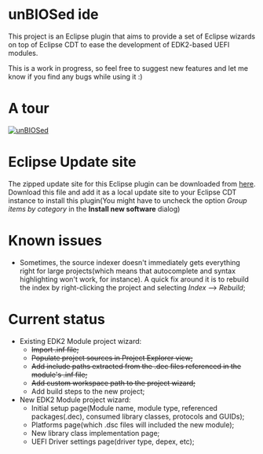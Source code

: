 # unBIOSed ide
This project is an Eclipse plugin that aims to provide a set of Eclipse wizards on top of Eclipse CDT to ease the development of EDK2-based UEFI modules.

This is a work in progress, so feel free to suggest new features and let me know if you find any bugs while using it :)

# A tour

[![unBIOSed](http://img.youtube.com/vi/ELqV1xDdPkw/0.jpg)](https://www.youtube.com/watch?v=ELqV1xDdPkw)

# Eclipse Update site
 The zipped update site for this Eclipse plugin can be downloaded from [here](https://dl.dropboxusercontent.com/u/4482867/edk2tools_update_site.zip).
 Download this file and add it as a local update site to your Eclipse CDT instance
 to install this plugin(You might have to uncheck the option *Group items by category* in the **Install new software** dialog)
 
# Known issues
   - Sometimes, the source indexer doesn't immediately gets everything right for large projects(which means that autocomplete and syntax highlighting won't work, for instance). A quick fix around it is to rebuild the index by right-clicking the project and selecting *Index* --> *Rebuild*;

# Current status
  - Existing EDK2 Module project wizard:
    - ~~Import .inf file;~~
    - ~~Populate project sources in Project Explorer view;~~
    - ~~Add include paths extracted from the .dec files referenced in the module's .inf file;~~
    - ~~Add custom workspace path to the project wizard;~~
    - Add build steps to the new project;
  - New EDK2 Module project wizard:
    - Initial setup page(Module name, module type, referenced packages(.dec), consumed library classes, protocols and GUIDs);
    - Platforms page(which .dsc files will included the new module);
    - New library class implementation page;
    - UEFI Driver settings page(driver type, depex, etc);
